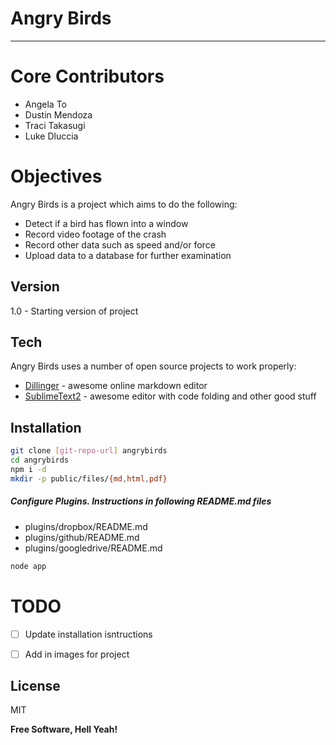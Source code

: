 Angry Birds
=========
---

Core Contributors
=================
  - Angela To
  - Dustin Mendoza
  - Traci Takasugi
  - Luke Dluccia

Objectives
==========

Angry Birds is a project which aims to do the following:

  - Detect if a bird has flown into a window
  - Record video footage of the crash
  - Record other data such as speed and/or force
  - Upload data to a database for further examination

Version
----

1.0 - Starting version of project

Tech
-----------

Angry Birds uses a number of open source projects to work properly:

* [Dillinger] - awesome online markdown editor
* [SublimeText2] - awesome editor with code folding and other good stuff

Installation
--------------



```sh
git clone [git-repo-url] angrybirds
cd angrybirds
npm i -d
mkdir -p public/files/{md,html,pdf}
```

##### Configure Plugins. Instructions in following README.md files

* plugins/dropbox/README.md
* plugins/github/README.md
* plugins/googledrive/README.md

```sh
node app
```

TODO
====
- [ ] Update installation isntructions
- [ ] Add in images for project


License
----

MIT


**Free Software, Hell Yeah!**

[Beagle Bone Black]:http://beagleboard.org/Products/BeagleBone+Black
[Dillinger]:http://dillinger.io/
[SublimeText2]:http://www.sublimetext.com/
